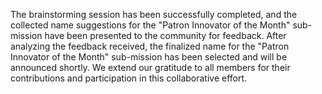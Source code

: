 

The brainstorming session has been successfully completed, and the collected name suggestions for the "Patron Innovator of the Month" sub-mission have been presented to the community for feedback. After analyzing the feedback received, the finalized name for the "Patron Innovator of the Month" sub-mission has been selected and will be announced shortly. We extend our gratitude to all members for their contributions and participation in this collaborative effort.